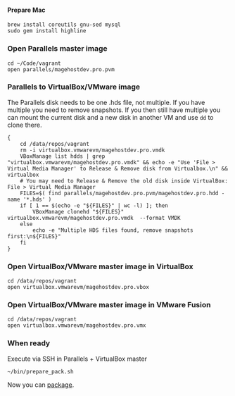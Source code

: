 #### Prepare Mac
```
brew install coreutils gnu-sed mysql
sudo gem install highline
```

### Open Parallels master image

    cd ~/Code/vagrant
    open parallels/magehostdev.pro.pvm
    
### Parallels to VirtualBox/VMware image

The Parallels disk needs to be one .hds file, not multiple. If you have multiple you need to remove snapshots.
If you then still have multiple you can mount the current disk and a new disk in another VM and use `dd` to clone there.

    {
        cd /data/repos/vagrant
        rm -i virtualbox.vmwarevm/magehostdev.pro.vmdk
        VBoxManage list hdds | grep "virtualbox.vmwarevm/magehostdev.pro.vmdk" && echo -e "Use 'File > Virtual Media Manager' to Release & Remove disk from Virtualbox.\n" && virtualbox 
        # You may need to Release & Remove the old disk inside VirtualBox: File > Virtual Media Manager
        FILES=$( find parallels/magehostdev.pro.pvm/magehostdev.pro.hdd -name '*.hds' )
        if [ 1 == $(echo -e "${FILES}" | wc -l) ]; then
            VBoxManage clonehd "${FILES}" virtualbox.vmwarevm/magehostdev.pro.vmdk  --format VMDK
        else
            echo -e "Multiple HDS files found, remove snapshots first:\n${FILES}"
        fi
    }

### Open VirtualBox/VMware master image in VirtualBox

    cd /data/repos/vagrant
    open virtualbox.vmwarevm/magehostdev.pro.vbox

### Open VirtualBox/VMware master image in VMware Fusion

    cd /data/repos/vagrant
    open virtualbox.vmwarevm/magehostdev.pro.vmx

### When ready

Execute via SSH in Parallels + VirtualBox master

    ~/bin/prepare_pack.sh
    
Now you can [package](https://github.com/magehost/vagrant/blob/xenial/PACKAGE.md).
